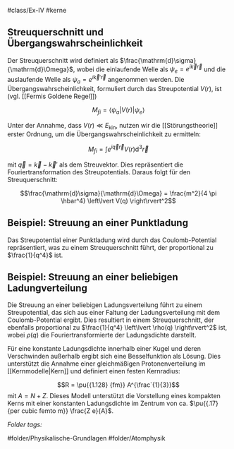#class/Ex-IV #kerne 
## Streuquerschnitt und Übergangswahrscheinlichkeit

Der Streuquerschnitt wird definiert als $\frac{\mathrm{d}\sigma}{\mathrm{d}\Omega}$, wobei die einlaufende Welle als $\psi_e = e^{i \vec{k} \vec{r}}$ und die auslaufende Welle als $\psi_a = e^{i \vec{k}' \vec{r}}$ angenommen werden. Die Übergangswahrscheinlichkeit, formuliert durch das Streupotential $V(r)$, ist (vgl. [[Fermis Goldene Regel]]) 

$$M_{fi} = \left\langle \psi_a \middle\lvert V(r) \middle\rvert \psi_e \right\rangle$$

Unter der Annahme, dass $V(r) \ll E_\text{kin}$, nutzen wir die [[Störungstheorie]] erster Ordnung, um die Übergangswahrscheinlichkeit zu ermitteln:

$$M_{fi} = \int e^{i \vec{q} \vec{r}} V(r) \mathrm{d}^3 \vec{r}$$

mit $\vec{q} = \vec{k} - \vec{k}'$ als dem Streuvektor. Dies repräsentiert die Fouriertransformation des Streupotentials. Daraus folgt für den Streuquerschnitt:

$$\frac{\mathrm{d}\sigma}{\mathrm{d}\Omega} = \frac{m^2}{4 \pi \hbar^4} \left\lvert V(q) \right\rvert^2$$

## Beispiel: Streuung an einer Punktladung

Das Streupotential einer Punktladung wird durch das Coulomb-Potential repräsentiert, was zu einem Streuquerschnitt führt, der proportional zu $\frac{1}{q^4}$ ist.

## Beispiel: Streuung an einer beliebigen Ladungverteilung

Die Streuung an einer beliebigen Ladungsverteilung führt zu einem Streupotential, das sich aus einer Faltung der Ladungsverteilung mit dem Coulomb-Potential ergibt. Dies resultiert in einem Streuquerschnitt, der ebenfalls proportional zu $\frac{1}{q^4} \left\lvert \rho(q) \right\rvert^2$ ist, wobei $\rho(q)$ die Fouriertransformierte der Ladungsdichte darstellt.

Für eine konstante Ladungsdichte innerhalb einer Kugel und deren Verschwinden außerhalb ergibt sich eine Besselfunktion als Lösung. Dies unterstützt die Annahme einer gleichmäßigen Protonenverteilung im [[Kernmodelle|Kern]] und definiert einen festen Kernradius:

$$R = \pu{{1.128} {fm}} A^{\frac`{1}{3}}$$  mit $A = N + Z$. Dieses Modell unterstützt die Vorstellung eines kompakten Kerns mit einer konstanten Ladungsdichte im Zentrum von ca. $\pu{{.17} {per cubic femto m}} \frac{Z e}{A}$. 


 *Folder tags:*

#folder/Physikalische-Grundlagen #folder/Atomphysik
